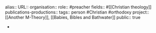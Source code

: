 alias::
URL::
organisation::
role:: #preacher 
fields:: #[[Christian theology]]
publications-productions:: 
tags:: person #Christian #orthodoxy 
project:: [[Another M-Theory]], [[Babies, Bibles and Bathwater]] 
public:: true

-